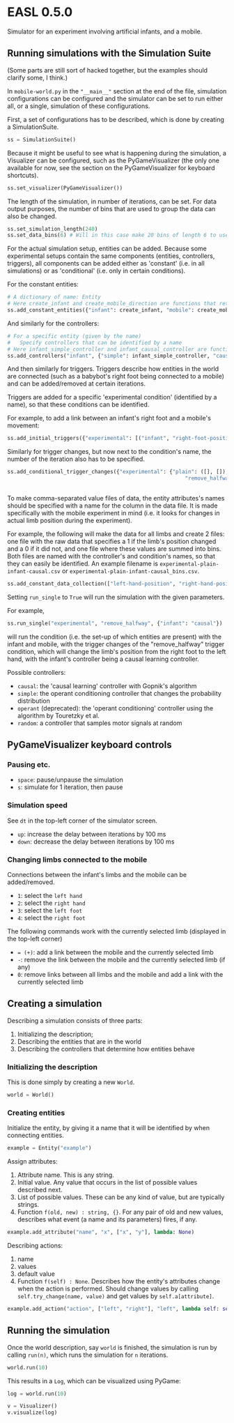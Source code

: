 # EASL 0.5.0
Simulator for an experiment involving artificial infants, and a mobile.

## Running simulations with the Simulation Suite
(Some parts are still sort of hacked together, but the examples should
clarify some, I think.)

In `mobile-world.py` in the `"__main__"` section at the end of the file,
simulation configurations can be configured and the simulator can be set
to run either all, or a single, simulation of these configurations.

First, a set of configurations has to be described, which is done by
creating a SimulationSuite.

```python
ss = SimulationSuite()
```

Because it might be useful to see what is happening during the simulation,
a Visualizer can be configured, such as the PyGameVisualizer (the only one
available for now, see the section on the PyGameVisualizer for keyboard
shortcuts).

```python
ss.set_visualizer(PyGameVisualizer())
```

The length of the simulation, in number of iterations, can be set.
For data output purposes, the number of bins that are used to group
the data can also be changed.

```python
ss.set_simulation_length(240)
ss.set_data_bins(6) # Will in this case make 20 bins of length 6 to use in outputting a .csv file
```

For the actual simulation setup, entities can be added.
Because some experimental setups contain the same components (entities, controllers, triggers),
all components can be added either as 'constant' (i.e. in all simulations) or as 'conditional'
(i.e. only in certain conditions).

For the constant entities:

```python
# A dictionary of name: Entity
# Here create_infant and create_mobile_direction are functions that return an Entity
ss.add_constant_entities({"infant": create_infant, "mobile": create_mobile_direction})
```

And similarly for the controllers:

```python
# For a specific entity (given by the name)
#   Specify controllers that can be identified by a name
# Here infant_simple_controller and infant_causal_controller are functions that return a Controller
ss.add_controllers("infant", {"simple": infant_simple_controller, "causal": infant_causal_controller})
```

And then similarly for triggers.
Triggers describe how entities in the world are connected (such as a babybot's right foot being
connected to a mobile) and can be added/removed at certain iterations.

Triggers are added for a specific 'experimental condition' (identified by a name), so that these conditions can
be identified.

For example, to add a link between an infant's right foot and a mobile's movement:

```python
ss.add_initial_triggers({"experimental": [("infant", "right-foot-position", "movement", "mobile")]})
```

Similarly for trigger changes, but now next to the condition's name, the number of the iteration also has
to be specified.

```python
ss.add_conditional_trigger_changes({"experimental": {"plain": ([], []),
                                                         "remove_halfway": ({60: [("infant", "left-hand-position", "movement", "mobile")]},
                                                                            {60: [("infant", "right-foot-position", "movement", "mobile")]})}})
```

To make comma-separated value files of data, the entity attributes's names should be specified with
a name for the column in the data file.
It is made specifically with the mobile experiment in mind (i.e. it looks for changes in actual limb position during the experiment).

For example, the following will make the data for all limbs and create 2 files:
one file with the raw data that specifies a 1 if the limb's position changed and a 0 if it did not,
and one file where these values are summed into bins.
Both files are named with the controller's and condition's names, so that they can easily be identified.
An example filename is `experimental-plain-infant-causal.csv` or `experimental-plain-infant-causal_bins.csv`.

```python
ss.add_constant_data_collection(["left-hand-position", "right-hand-position", "left-foot-position", "right-foot-position"], ["lh", "rh", "lf", "rf"])
```

Setting `run_single` to `True` will run the simulation with the given
parameters.

For example,

```python
ss.run_single("experimental", "remove_halfway", {"infant": "causal"})
```

will run the condition (i.e. the set-up of which entities are present) with the infant and mobile,
with the trigger changes of the "remove_halfway" trigger condition, which will change the limb's position
from the right foot to the left hand,
with the infant's controller being a causal learning controller.

Possible controllers:

- `causal`: the 'causal learning' controller with Gopnik's algorithm
- `simple`: the operant conditioning controller that changes the probability distribution
- `operant` (deprecated): the 'operant conditioning' controller using the algorithm by Touretzky et al.
- `random`: a controller that samples motor signals at random

## PyGameVisualizer keyboard controls

### Pausing etc.

- `space`: pause/unpause the simulation
- `s`: simulate for 1 iteration, then pause

### Simulation speed

See `dt` in the top-left corner of the simulator screen.

- `up`: increase the delay between iterations by 100 ms
- `down`: decrease the delay between iterations by 100 ms

### Changing limbs connected to the mobile

Connections between the infant's limbs and the mobile can be added/removed.

- `1`: select the `left hand`
- `2`: select the `right hand`
- `3`: select the `left foot`
- `4`: select the `right foot`

The following commands work with the currently selected limb (displayed in the
top-left corner)

- `= (+)`: add a link between the mobile and the currently selected limb
- `-`: remove the link between the mobile and the currently selected limb (if any)
- `0`: remove links between all limbs and the mobile and add a link with the currently selected limb

## Creating a simulation
Describing a simulation consists of three parts:

1. Initializing the description;
2. Describing the entities that are in the world
3. Describing the controllers that determine how entities behave

### Initializing the description
This is done simply by creating a new `World`.

```python
world = World()
```

### Creating entities
Initialize the entity, by giving it a name that it will be identified by when
connecting entities.

```python
example = Entity("example")
```

Assign attributes:

1. Attribute name. This is any string.
2. Initial value. Any value that occurs in the list of possible values described
next.
3. List of possible values. These can be any kind of value, but are typically
strings.
4. Function `f(old, new) : string, {}`. For any pair of old and new values,
describes what event (a name and its parameters) fires, if any.

```python
example.add_attribute("name", "x", ["x", "y"], lambda: None)
```

Describing actions:

1. name
2. values
3. default value
4. Function `f(self) : None`. Describes how the entity's attributes change when
the action is performed. Should change values by calling
`self.try_change(name, value)` and get values by `self.a[attribute]`.

```python
example.add_action("action", ["left", "right"], "left", lambda self: self.a["name"] = "y")
```

## Running the simulation

Once the world description, say `world` is finished, the simulation is run by
calling `run(n)`, which runs the simulation for `n` iterations.

```python
world.run(10)
```

This results in a `Log`, which can be visualized using PyGame:

```python
log = world.run(10)

v = Visualizer()
v.visualize(log)
```

